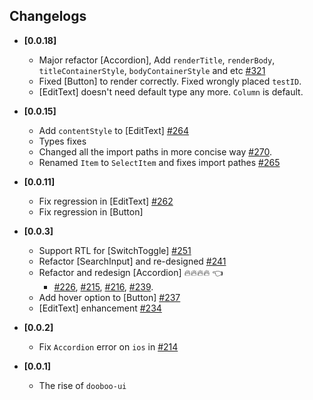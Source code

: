 ## Changelogs
- **[0.0.18]**
  * Major refactor [Accordion], Add `renderTitle`, `renderBody`, `titleContainerStyle`, `bodyContainerStyle` and etc [#321](https://github.com/dooboolab/dooboo-ui/pull/321)
  * Fixed [Button] to render correctly. Fixed wrongly placed `testID`.
  * [EditText] doesn't need default type any more. `Column` is default.

- **[0.0.15]**
  * Add `contentStyle` to [EditText] [#264](https://github.com/dooboolab/dooboo-ui/pull/264)
  * Types fixes
  * Changed all the import paths in more concise way [#270](https://github.com/dooboolab/dooboo-ui/pull/270).
  * Renamed `Item` to `SelectItem` and fixes import pathes [#265](https://github.com/dooboolab/dooboo-ui/issues/265)

- **[0.0.11]**
  * Fix regression in [EditText] [#262](https://github.com/dooboolab/dooboo-ui/pull/262)
  * Fix regression in [Button]

- **[0.0.3]**
  * Support RTL for [SwitchToggle] [#251](https://github.com/dooboolab/dooboo-ui/pull/251)
  * Refactor [SearchInput] and re-designed [#241](https://github.com/dooboolab/dooboo-ui/pull/241)
  * Refactor and redesign [Accordion] 🔥🔥🔥🔥 👈
    - [#226](https://github.com/dooboolab/dooboo-ui/pull/226), [#215](https://github.com/dooboolab/dooboo-ui/pull/215), [#216](https://github.com/dooboolab/dooboo-ui/pull/216), [#239](https://github.com/dooboolab/dooboo-ui/pull/239).
  * Add hover option to [Button] [#237](https://github.com/dooboolab/dooboo-ui/pull/237)
  * [EditText] enhancement [#234](https://github.com/dooboolab/dooboo-ui/pull/234)

- **[0.0.2]**
  * Fix `Accordion` error on `ios` in [#214](https://github.com/dooboolab/dooboo-ui/pull/214)

- **[0.0.1]**
  * The rise of `dooboo-ui`